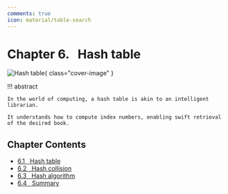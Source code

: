 ```yaml
---
comments: true
icon: material/table-search
---
```


# Chapter 6. &nbsp; Hash table

![Hash table](../assets/covers/chapter_hashing.jpg){ class="cover-image" }

!!! abstract

    In the world of computing, a hash table is akin to an intelligent librarian.
    
    It understands how to compute index numbers, enabling swift retrieval of the desired book.

## Chapter Contents

- [6.1 &nbsp; Hash table](https://www.hello-algo.com/en/chapter_hashing/hash_map/)
- [6.2 &nbsp; Hash collision](https://www.hello-algo.com/en/chapter_hashing/hash_collision/)
- [6.3 &nbsp; Hash algorithm](https://www.hello-algo.com/en/chapter_hashing/hash_algorithm/)
- [6.4 &nbsp; Summary](https://www.hello-algo.com/en/chapter_hashing/summary/)
